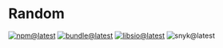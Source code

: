 # Random

[![npm@latest][img:npm@latest]][link:npm@latest]
[![bundle@latest][img:bundle@latest]][link:bundle@latest]
[![libsio@latest][img:libsio@latest]][link:libsio@latest]
![snyk@latest][img:snyk@latest]

<!-- LINKS SECTION -->

[img:npm@latest]: https://img.shields.io/npm/v/@kcws/random/latest?style=flat-square
[img:libsio@latest]: https://img.shields.io/librariesio/release/npm/@kcws/random?style=flat-square
[link:libsio@latest]: https://libraries.io/npm/@kcws%2Frandom
[link:npm@latest]: https://www.npmjs.com/package/@kcws/random/v/latest
[img:snyk@latest]: https://img.shields.io/snyk/vulnerabilities/npm/@kcws/random?style=flat-square
[img:bundle@latest]: https://img.shields.io/bundlephobia/min/@kcws/random/latest?style=flat-square
[link:bundle@latest]: https://bundlephobia.com/result?p=@kcws/random@latest
